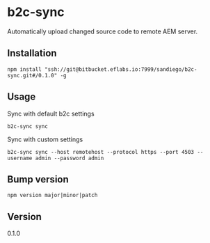 # b2c-sync 

Automatically upload changed source code to remote AEM server.

## Installation

`npm install "ssh://git@bitbucket.eflabs.io:7999/sandiego/b2c-sync.git#/0.1.0" -g`

## Usage

Sync with default b2c settings
```
b2c-sync sync
```

Sync with custom settings
```
b2c-sync sync --host remotehost --protocol https --port 4503 --username admin --password admin
```

## Bump version

`npm version major|minor|patch`

## Version

0.1.0